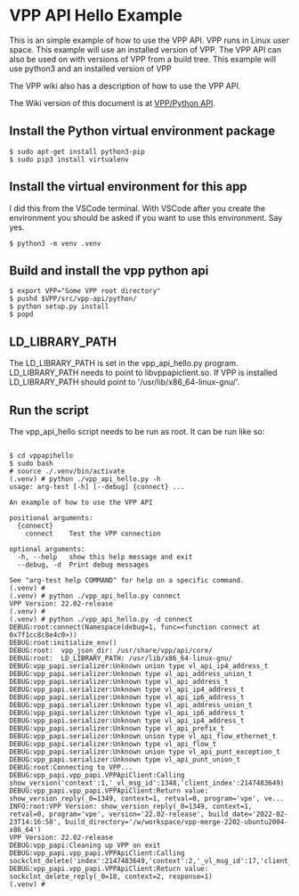 # VPP API Hello Example

This is an simple example of how to use the VPP API. VPP runs in Linux user space. This example will use an installed version of VPP. The VPP API can also be used on with versions of VPP from a build tree. This example will use python3 and an installed version of VPP

The VPP wiki also has a description of how to use the VPP API. 

The Wiki version of this document is at [VPP/Python API](https://wiki.fd.io/view/VPP/Python_API).

## Install the Python virtual environment package

``` console
$ sudo apt-get install python3-pip
$ sudo pip3 install virtualenv

```

## Install the virtual environment for this app

I did this from the VSCode terminal. With VSCode after you create the environment you should be asked if you want to use this environment. Say yes.

``` console
$ python3 -m venv .venv

```

## Build and install the vpp python api

``` console
$ export VPP="Some VPP root directory"
$ pushd $VPP/src/vpp-api/python/
$ python setup.py install
$ popd
```

## LD_LIBRARY_PATH

The LD_LIBRARY_PATH is set in the vpp_api_hello.py program. LD_LIBRARY_PATH needs to point to libvppapiclient.so. If VPP is installed LD_LIBRARY_PATH should point to '/usr/lib/x86_64-linux-gnu/'.

## Run the script

The vpp_api_hello script needs to be run as root. It can be run like so:

``` console

$ cd vppapihello
$ sudo bash
# source ./.venv/bin/activate
(.venv) # python ./vpp_api_hello.py -h
usage: arg-test [-h] [--debug] {connect} ...

An example of how to use the VPP API

positional arguments:
  {connect}
    connect    Test the VPP connection

optional arguments:
  -h, --help   show this help message and exit
  --debug, -d  Print debug messages

See "arg-test help COMMAND" for help on a specific command.
(.venv) #
(.venv) # python ./vpp_api_hello.py connect
VPP Version: 22.02-release
(.venv) #
(.venv) # python ./vpp_api_hello.py -d connect
DEBUG:root:connect(Namespace(debug=1, func=<function connect at 0x7f1cc8c8e4c0>))
DEBUG:root:initialize_env()
DEBUG:root:  vpp_json_dir: /usr/share/vpp/api/core/
DEBUG:root:  LD_LIBRARY_PATH: /usr/lib/x86_64-linux-gnu/
DEBUG:vpp_papi.serializer:Unknown union type vl_api_ip4_address_t
DEBUG:vpp_papi.serializer:Unknown type vl_api_address_union_t
DEBUG:vpp_papi.serializer:Unknown type vl_api_address_t
DEBUG:vpp_papi.serializer:Unknown type vl_api_ip4_address_t
DEBUG:vpp_papi.serializer:Unknown type vl_api_ip6_address_t
DEBUG:vpp_papi.serializer:Unknown type vl_api_address_union_t
DEBUG:vpp_papi.serializer:Unknown type vl_api_ip6_address_t
DEBUG:vpp_papi.serializer:Unknown type vl_api_ip4_address_t
DEBUG:vpp_papi.serializer:Unknown type vl_api_prefix_t
DEBUG:vpp_papi.serializer:Unknown union type vl_api_flow_ethernet_t
DEBUG:vpp_papi.serializer:Unknown type vl_api_flow_t
DEBUG:vpp_papi.serializer:Unknown union type vl_api_punt_exception_t
DEBUG:vpp_papi.serializer:Unknown type vl_api_punt_union_t
DEBUG:root:Connecting to VPP...
DEBUG:vpp_papi.vpp_papi.VPPApiClient:Calling show_version('context':1,'_vl_msg_id':1348,'client_index':2147483649)
DEBUG:vpp_papi.vpp_papi.VPPApiClient:Return value: show_version_reply(_0=1349, context=1, retval=0, program='vpe', ve...
INFO:root:VPP Version: show_version_reply(_0=1349, context=1, retval=0, program='vpe', version='22.02-release', build_date='2022-02-23T14:16:58', build_directory='/w/workspace/vpp-merge-2202-ubuntu2004-x86_64')
VPP Version: 22.02-release
DEBUG:vpp_papi:Cleaning up VPP on exit
DEBUG:vpp_papi.vpp_papi.VPPApiClient:Calling sockclnt_delete('index':2147483649,'context':2,'_vl_msg_id':17,'client_index':2147483649)
DEBUG:vpp_papi.vpp_papi.VPPApiClient:Return value: sockclnt_delete_reply(_0=18, context=2, response=1)
(.venv) #
